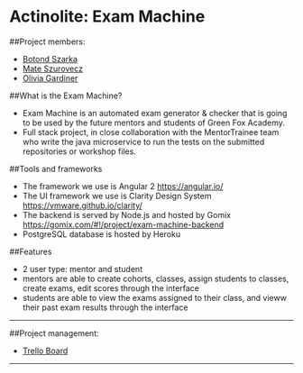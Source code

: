 # Actinolite: Exam Machine

##Project members:

* [Botond Szarka](https://github.com/t2botond)
* [Mate Szurovecz](https://github.com/szuri92)
* [Olivia Gardiner](https://github.com/oliviaisarobot)

##What is the Exam Machine?

* Exam Machine is an automated exam generator & checker that is going to be used by the future mentors and students of Green Fox Academy.
* Full stack project, in close collaboration with the MentorTrainee team who write the java microservice to run the tests on the submitted repositories or workshop files.

##Tools and frameworks

* The framework we use is Angular 2 https://angular.io/
* The UI framework we use is Clarity Design System https://vmware.github.io/clarity/
* The backend is served by Node.js and hosted by Gomix https://gomix.com/#!/project/exam-machine-backend
* PostgreSQL database is hosted by Heroku

##Features

* 2 user type: mentor and student
* mentors are able to create cohorts, classes, assign students to classes, create exams, edit scores through the interface
* students are able to view the exams assigned to their class, and vieww their past exam results through the interface

---

##Project management:

* [Trello Board](https://trello.com/b/0k5ZFOSG/actinolite-exam-machine-project)

---
